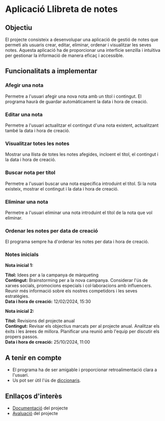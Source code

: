 # Aplicació Llibreta de notes

## Objectiu

El projecte consisteix a desenvolupar una aplicació de gestió de notes que permeti als usuaris crear, editar, eliminar, ordenar i visualitzar les seves notes. Aquesta aplicació ha de proporcionar una interfície senzilla i intuïtiva per gestionar la informació de manera eficaç i accessible.

## Funcionalitats a implementar

### Afegir una nota

Permetre a l'usuari afegir una nova nota amb un títol i contingut. El programa haurà de guardar automàticament la data i hora de creació.

### Editar una nota

Permetre a l'usuari actualitzar el contingut d'una nota existent, actualitzant també la data i hora de creació.

### Visualitzar totes les notes

Mostrar una llista de totes les notes afegides, incloent el títol, el contingut i la data i hora de creació.

### Buscar nota per títol

Permetre a l'usuari buscar una nota específica introduint el títol. Si la nota existeix, mostrar el contingut i la data i hora de creació.

### Eliminar una nota

Permetre a l'usuari eliminar una nota introduint el títol de la nota que vol eliminar.

### Ordenar les notes per data de creació

El programa sempre ha d'ordenar les notes per data i hora de creació.

### Notes inicials

**Nota inicial 1:**

**Títol:** Idees per a la campanya de màrqueting  
**Contingut:** Brainstorming per a la nova campanya. Considerar l'ús de xarxes socials, promocions especials i col·laboracions amb influencers. Reunir més informació sobre els nostres competidors i les seves estratègies.  
**Data i hora de creació:** 12/02/2024, 15:30  

**Nota inicial 2:**

**Títol:** Revisions del projecte anual  
**Contingut:** Revisar els objectius marcats per al projecte anual. Analitzar els èxits i les àrees de millora. Planificar una reunió amb l'equip per discutir els propers passos.  
**Data i hora de creació:** 25/10/2024, 11:00

## A tenir en compte

- El programa ha de ser amigable i proporcionar retroalimentació clara a l'usuari.
- Us pot ser útil l'ús de [diccionaris](https://www.w3schools.com/python/python_dictionaries.asp).

## Enllaços d'interès

- [Documentació](./Documentació.md) del projecte
- [Avaluació](./Avaluació.md) del projecte
